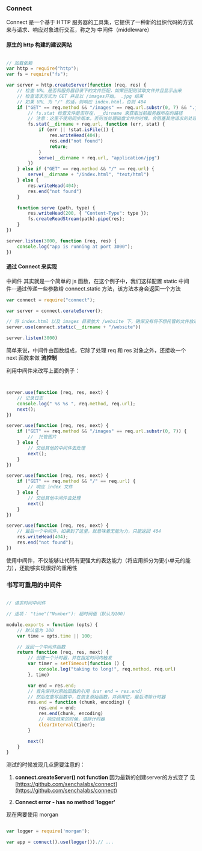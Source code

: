 ### Connect

Connect 是一个基于 HTTP 服务器的工具集，它提供了一种新的组织代码的方式来与请求、响应对象进行交互，称之为 中间件（middleware）

#### 原生的 http 构建的建议网站

```js

// 加载依赖
var http = require("http");
var fs = require("fs");

var server = http.createServer(function (req, res) {
    // 检查 URL 是否和服务器目录下的文件匹配，如果匹配则读取文件并且显示出来
    // 检查请求方式为 GET 并且以 /images开始， .jpg 结束
    // 如果 URL 为 "/" 的话，则响应 index.html，否则 404
    if ("GET" == req.method && "/images" == req.url.substr(0, 7) && ".jpg" == req.url.substr(-4)) {
        // fs.stat 检查文件是否存在，__dirname 来获取当前服务器所在的路径
        // 注意：这里不使用同步版本，否则当处理磁盘文件的时候，会阻塞其他请求的处理
        fs.stat(__dirname + req.url, function (err, stat) {
            if (err || !stat.isFile()) {
                res.writeHead(404);
                res.end("not found")
                return;
            }
            serve(__dirname + req.url, "application/jpg")
        })
    } else if ("GET" == req.method && "/" == req.url) {
        serve(__dirname + "/index.html", "text/html")
    } else {
        res.writeHead(404);
        res.end("not found")
    }

    function serve (path, type) {
        res.writeHead(200, { "Content-Type": type });
        fs.createReadStream(path).pipe(res);
    }
}) 

server.listen(3000, function (req, res) {
    console.log("app is running at port 3000");
})


```


#### 通过 Connect 来实现

中间件 其实就是一个简单的 js 函数，在这个例子中，我们这样配置 static 中间件--通过传递一些参数给 connect.static 方法，该方法本身会返回一个方法

```js
var connect = require("connect");

var server = connect.cerateServer();

// 将 index.html 以及 images 目录放大 /website 下，确保没有将不想托管的文件放进去
server.use(connect.static(__dirname + "/website"))

server.listen(3000)
```

简单来说，中间件由函数组成，它除了处理 req 和 res 对象之外，还接收一个 next 函数来做 **流控制**

利用中间件来改写上面的例子：

```js


server.use(function (req, res, next) {
    // 记录日志
    console.log(" %s %s ", req.method, req.url);
    next();
})

server.use(function (req, res, next) {
    if ("GET" == req.method && "/images" == req.url.substr(0, 7)) {
        //  托管图片
    } else {
        // 交给其他的中间件去处理
        next();
    }
})

server.use(function (req, res, next) {
    if ("GET" == req.method && "/" == req.url) {
        // 响应 index 文件
    } else {
        // 交给其他中间件去处理
        next()
    }
})

server.use(function (req, res, next) {
    // 最后一个中间件，如果到了这里，就意味着无能为力，只能返回 404
    res.writeHead(404);
    res.end("not found");
})

```

使用中间件，不仅能够让代码有更强大的表达能力（将应用拆分为更小单元的能力），还能够实现很好的重用性



### 书写可重用的中间件

```js

// 请求时间中间件

// 选项： "time"("Number"): 超时阀值（默认为100）

module.exports = function (opts) {
    // 默认值为 100
    var time = opts.time || 100;

    // 返回一个中间件函数
    return function (req, res, mext) {
        // 创建一个计时器，并在指定时间内触发
        var timer = setTimeout(function () {
            console.log("taking to long!", req.method, req.url)
        }, time)

        var end = res.end;
        // 首先保持对原始函数的引用（var end = res.end）
        // 然后在重写函数中，在恢复原始函数，并调用它，最后清除计时器
        res.end = function (chunk, encoding) {
            res.end = end;
            res.end(chunk, encoding)
            // 响应结束的时候，清除计时器
            clearInterval(timer);
        }

        next()
    }
}

```

测试的时候发现几点需要注意的：

1. **connect.createServer() not function**
因为最新的创建server的方式变了 见[https://github.com/senchalabs/connect](https://github.com/senchalabs/connect)

2. **Connect error - has no method 'logger'**

现在需要使用 morgan

```js

var logger = require('morgan');

var app = connect().use(logger()).// ...

```











